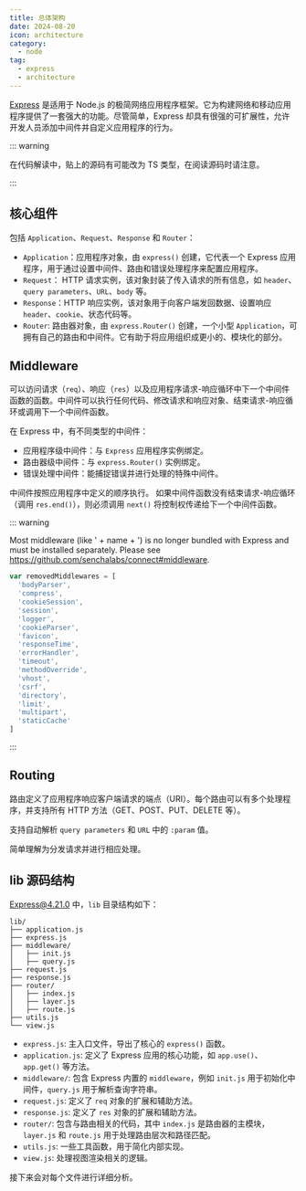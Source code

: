 ```yaml
---
title: 总体架构
date: 2024-08-20
icon: architecture
category:
  - node
tag:
  - express
  - architecture
---
```


[Express](https://github.com/expressjs/express) 是适用于 Node.js 的极简网络应用程序框架。它为构建网络和移动应用程序提供了一套强大的功能。尽管简单，Express 却具有很强的可扩展性，允许开发人员添加中间件并自定义应用程序的行为。

::: warning

在代码解读中，贴上的源码有可能改为 TS 类型，在阅读源码时请注意。

:::

## 核心组件

包括 `Application`、`Request`、`Response` 和 `Router`：

- `Application`：应用程序对象，由 `express()` 创建，它代表一个 Express 应用程序，用于通过设置中间件、路由和错误处理程序来配置应用程序。
- `Request`： HTTP 请求实例，该对象封装了传入请求的所有信息，如 `header`、`query parameters`、`URL`、`body` 等。
- `Response`：HTTP 响应实例，该对象用于向客户端发回数据、设置响应 `header`、`cookie`、状态代码等。
- `Router`: 路由器对象，由 `express.Router()` 创建，一个小型 `Application`，可拥有自己的路由和中间件。它有助于将应用组织成更小的、模块化的部分。

## Middleware

可以访问请求（`req`）、响应（`res`）以及应用程序请求-响应循环中下一个中间件函数的函数。中间件可以执行任何代码、修改请求和响应对象、结束请求-响应循环或调用下一个中间件函数。

在 Express 中，有不同类型的中间件：

- 应用程序级中间件：与 `Express` 应用程序实例绑定。
- 路由器级中间件：与 `express.Router()` 实例绑定。
- 错误处理中间件：能捕捉错误并进行处理的特殊中间件。

中间件按照应用程序中定义的顺序执行。 如果中间件函数没有结束请求-响应循环（调用 `res.end()`），则必须调用 `next()` 将控制权传递给下一个中间件函数。

::: warning

Most middleware (like ' + name + ') is no longer bundled with Express and must be installed separately. Please see https://github.com/senchalabs/connect#middleware.

```js
var removedMiddlewares = [
  'bodyParser',
  'compress',
  'cookieSession',
  'session',
  'logger',
  'cookieParser',
  'favicon',
  'responseTime',
  'errorHandler',
  'timeout',
  'methodOverride',
  'vhost',
  'csrf',
  'directory',
  'limit',
  'multipart',
  'staticCache'
]
```

:::

## Routing

路由定义了应用程序响应客户端请求的端点（URI）。每个路由可以有多个处理程序，并支持所有 HTTP 方法（GET、POST、PUT、DELETE 等）。

支持自动解析 `query parameters` 和 `URL` 中的 `:param` 值。

简单理解为分发请求并进行相应处理。

## lib 源码结构

Express@4.21.0 中，`lib` 目录结构如下：

```shell
lib/
├── application.js
├── express.js
├── middleware/
│   ├── init.js
│   ├── query.js
├── request.js
├── response.js
├── router/
│   ├── index.js
│   ├── layer.js
│   ├── route.js
├── utils.js
└── view.js
```

- `express.js`: 主入口文件，导出了核心的 `express()` 函数。
- `application.js`: 定义了 Express 应用的核心功能，如 `app.use()`、`app.get()` 等方法。
- `middleware/`: 包含 Express 内置的 `middleware`，例如 `init.js` 用于初始化中间件，`query.js` 用于解析查询字符串。
- `request.js`: 定义了 `req` 对象的扩展和辅助方法。
- `response.js`: 定义了 `res` 对象的扩展和辅助方法。
- `router/`: 包含与路由相关的代码，其中 `index.js` 是路由器的主模块，`layer.js` 和 `route.js` 用于处理路由层次和路径匹配。
- `utils.js`: 一些工具函数，用于简化内部实现。
- `view.js`: 处理视图渲染相关的逻辑。

接下来会对每个文件进行详细分析。
